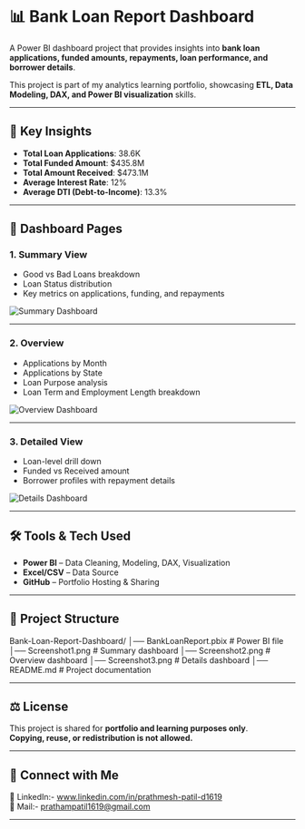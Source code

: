 # 📊 Bank Loan Report Dashboard

A Power BI dashboard project that provides insights into **bank loan applications, funded amounts, repayments, loan performance, and borrower details**.  

This project is part of my analytics learning portfolio, showcasing **ETL, Data Modeling, DAX, and Power BI visualization** skills.  

---

## 🚀 Key Insights
- **Total Loan Applications**: 38.6K  
- **Total Funded Amount**: $435.8M  
- **Total Amount Received**: $473.1M  
- **Average Interest Rate**: 12%  
- **Average DTI (Debt-to-Income)**: 13.3%  

---

## 📌 Dashboard Pages

### 1. **Summary View**
- Good vs Bad Loans breakdown  
- Loan Status distribution  
- Key metrics on applications, funding, and repayments  

![Summary Dashboard](<img width="1325" height="744" alt="Screenshot 2025-09-28 101651" src="https://github.com/user-attachments/assets/9f6bf1fd-d218-4034-a630-60a869a90c31" />
)

---

### 2. **Overview**
- Applications by Month  
- Applications by State  
- Loan Purpose analysis  
- Loan Term and Employment Length breakdown  

![Overview Dashboard](<img width="1325" height="746" alt="Screenshot 2025-09-28 101741" src="https://github.com/user-attachments/assets/df9791fa-0134-46af-901c-a250110eb5be" />)


---

### 3. **Detailed View**
- Loan-level drill down  
- Funded vs Received amount  
- Borrower profiles with repayment details  

![Details Dashboard](<img width="1326" height="741" alt="Screenshot 2025-09-28 101814" src="https://github.com/user-attachments/assets/97b97152-1826-45f4-8353-777b9675ef6c" />
)

---

## 🛠️ Tools & Tech Used
- **Power BI** – Data Cleaning, Modeling, DAX, Visualization  
- **Excel/CSV** – Data Source  
- **GitHub** – Portfolio Hosting & Sharing  

---

## 📂 Project Structure
Bank-Loan-Report-Dashboard/
│── BankLoanReport.pbix # Power BI file
│── Screenshot1.png # Summary dashboard
│── Screenshot2.png # Overview dashboard
│── Screenshot3.png # Details dashboard
│── README.md # Project documentation


---

## ⚖️ License
This project is shared for **portfolio and learning purposes only**.  
**Copying, reuse, or redistribution is not allowed.**

---

## 🔗 Connect with Me
💼 LinkedIn:- www.linkedin.com/in/prathmesh-patil-d1619  
📧 Mail:- prathampatil1619@gmail.com

---

